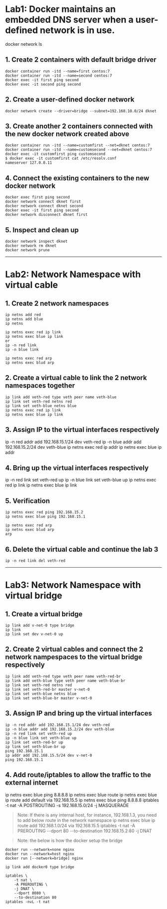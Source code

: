 # Lab1: Docker maintains an embedded DNS server when a user-defined network is in use.
docker network ls

## 1. Create 2 containers with default bridge driver
```
docker container run -itd --name=first centos:7
docker container run -itd --name=second centos:7
docker exec -it first ping second
docker exec -it second ping second
```

## 2. Create a user-defined docker network
```
docker network create --driver=bridge --subnet=192.168.10.0/24 dknet
```

## 3. Create another 2 containers connected with the new docker network created above
```
docker container run -itd --name=customfirst --net=dknet centos:7
docker container run -itd --name=customsecond --net=dknet centos:7
docker exec -it customfirst ping customsecond
$ docker exec -it customfirst cat /etc/resolv.conf
nameserver 127.0.0.11
```

## 4. Connect the existing containers to the new docker network
```
docker exec first ping second
docker network connect dknet first
docker network connect dknet second
docker exec -it first ping second
docker network disconnect dknet first

```

## 5. Inspect and clean up
```
docker network inspect dknet
docker network rm dknet
docker network prune
```

---
# Lab2: Network Namespace with virtual cable

## 1. Create 2 network namespaces
```
ip netns add red
ip netns add blue
ip netns

ip netns exec red ip link
ip netns exec blue ip link
or
ip -n red link
ip -n blue link

ip netns exec red arp
ip netns exec blud arp
```

## 2. Create a virtual cable to link the 2 network namespaces together
```
ip link add veth-red type veth peer name veth-blue
ip link set veth-red netns red
ip link set veth-blue netns blue
ip netns exec red ip link
ip netns exec blue ip link
```

## 3. Assign IP to the virtual interfaces respectively
ip -n red addr add 192.168.15.1/24 dev veth-red
ip -n blue addr add 192.168.15.2/24 dev veth-blue
ip netns exec red ip addr
ip netns exec blue ip addr

## 4. Bring up the virtual interfaces respectively
ip -n red link set veth-red up
ip -n blue link set veth-blue up
ip netns exec red ip link
ip netns exec blue ip link


## 5. Verification
```
ip netns exec red ping 192.168.15.2
ip netns exec blue ping 192.168.15.1

ip netns exec red arp
ip netns exec blud arp
arp
```

## 6. Delete the virtual cable and continue the lab 3
```
ip -n red link del veth-red
```
---
# Lab3: Network Namespace with virtual bridge

## 1. Create a virtual bridge
```
ip link add v-net-0 type bridge
ip link
ip link set dev v-net-0 up
```

## 2. Create 2 virtual cables and connect the 2 network nampespaces to the virtual bridge respectively
```
ip link add veth-red type veth peer name veth-red-br
ip link add veth-blue type veth peer name veth-blue-br
ip link set veth-red netns red
ip link set veth-red-br master v-net-0
ip link set veth-blue netns blue
ip link set veth-blue-br master v-net-0
```

## 3. Assign IP and bring up the virtual interfaces
```
ip -n red addr add 192.168.15.1/24 dev veth-red
ip -n blue addr add 192.168.15.2/24 dev veth-blue
ip -n red link set veth-red up
ip -n blue link set veth-blue up
ip link set veth-red-br up
ip link set veth-blue-br up
ping 192.168.15.1
ip addr add 192.168.15.5/24 dev v-net-0
ping 192.168.15.1
```

## 4. Add route/iptables to allow the traffic to the external internet
ip netns exec blue ping 8.8.8.8
ip netns exec blue route
ip netns exec blue ip route add default via 192.168.15.5
ip netns exec blue ping 8.8.8.8
iptables -t nat -A POSTROUTING -s 192.168.15.0/24 -j MASQUERADE

> Note: If there is any internal host, for instance, 192.168.1.3, you need to add below route in the network namespace
> ip netns exec blue ip route add 192.168.1.0/24 via 192.168.15.5
> iptables -t nat -A PREROUTING --dport 80 --to-destination 192.168.15.2:80 -j DNAT

> Note: the below is how the docker setup the bridge
```
docker run --network=none nginx
docker run --network=host nginx
docker run [--network=bridge] nginx

ip link add docker0 type bridge

iptables \
    -t nat \
    -A PREROUTING \
    -j DNAT \
    --dport 8080 \
    --to-destination 80
iptables -nvL -t nat
```
